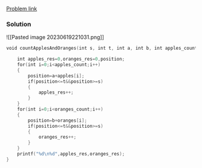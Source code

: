 [Problem link](https://www.hackerrank.com/challenges/apple-and-orange/problem?isFullScreen=true)
### Solution
![[Pasted image 20230619221031.png]]
```C
void countApplesAndOranges(int s, int t, int a, int b, int apples_count, int* apples, int oranges_count, int* oranges) {

    int apples_res=0,oranges_res=0,position;
    for(int i=0;i<apples_count;i++)
    {
        position=a+apples[i];
        if(position<=t&&position>=s)
        {
            apples_res++;
        }
    }
    for(int i=0;i<oranges_count;i++)
    {
        position=b+oranges[i];
        if(position<=t&&position>=s)
        {
            oranges_res++;
        }
    }
    printf("%d\n%d",apples_res,oranges_res);
}
```

